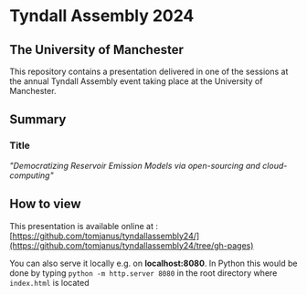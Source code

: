 # Tyndall Assembly 2024
## The University of Manchester

This repository contains a presentation delivered in one of the sessions at the annual Tyndall Assembly event taking place at the University of Manchester.

## Summary

### Title

*"Democratizing Reservoir Emission Models via open-sourcing and cloud-computing"*

## How to view

This presentation is available online at : [https://github.com/tomjanus/tyndallassembly24/](https://github.com/tomjanus/tyndallassembly24/tree/gh-pages)

You can also serve it locally e.g. on **localhost:8080**. In Python this would be done by typing
`
python -m http.server 8080
`
in the root directory where `index.html` is located

